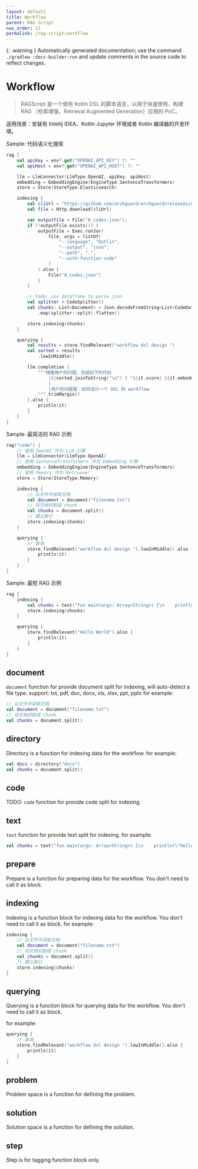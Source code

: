 ```yaml
---
layout: default
title: Workflow
parent: RAG Script
nav_order: 11
permalink: /rag-script/workflow
---
```


{: .warning }
Automatically generated documentation; use the command `./gradlew :docs-builder:run` and update comments in the source code to reflect changes.

# Workflow 

> RAGScript 是一个使用 Kotlin DSL 的脚本语言，以用于快速使用、构建 RAG （检索增强，Retrieval Augmented Generation）应用的 PoC。

适用场景：安装有 Intellij IDEA、Kotlin Jupyter 环境或者 Kotlin 编译器的开发环境。

Sample: 代码语义化搜索

```kotlin
rag {
    val apiKey = env?.get("OPENAI_API_KEY") ?: ""
    val apiHost = env?.get("OPENAI_API_HOST") ?: ""

    llm = LlmConnector(LlmType.OpenAI, apiKey, apiHost)
    embedding = EmbeddingEngine(EngineType.SentenceTransformers)
    store = Store(StoreType.Elasticsearch)

    indexing {
        val cliUrl = "https://github.com/archguard/archguard/releases/download/v2.0.7/scanner_cli-2.0.7-all.jar"
        val file = Http.download(cliUrl)

        var outputFile = File("0_codes.json");
        if (!outputFile.exists()) {
            outputFile = Exec.runJar(
                file, args = listOf(
                    "--language", "Kotlin",
                    "--output", "json",
                    "--path", ".",
                    "--with-function-code"
                )
            ).also {
                File("0_codes.json")
            }
        }

        // todo: use dataframe to parse json
        val splitter = CodeSplitter()
        val chunks: List<Document> = Json.decodeFromString<List<CodeDataStruct>>(outputFile.readText())
            .map(splitter::split).flatten()

        store.indexing(chunks)
    }

    querying {
        val results = store.findRelevant("workflow dsl design ")
        val sorted = results
            .lowInMiddle()

        llm.completion {
            """根据用户的问题，总结如下的代码
                |${sorted.joinToString("\n") { "${it.score} ${it.embedded.text}" }}
                |
                |用户的问题是：如何设计一个 DSL 的 workflow
            """.trimMargin()
        }.also {
            println(it)
        }
    }
}
```

Sample: 最简洁的 RAG 示例

```kotlin
rag("code") {
    // 使用 OpenAI 作为 LLM 引擎
    llm = LlmConnector(LlmType.OpenAI)
    // 使用 SentenceTransformers 作为 Embedding 引擎
    embedding = EmbeddingEngine(EngineType.SentenceTransformers)
    // 使用 Memory 作为 Retriever
    store = Store(StoreType.Memory)

    indexing {
        // 从文件中读取文档
        val document = document("filename.txt")
        // 将文档切割成 chunk
        val chunks = document.split()
        // 建立索引
        store.indexing(chunks)
    }

    querying {
        // 查询
        store.findRelevant("workflow dsl design ").lowInMiddle().also {
            println(it)
        }
    }
}
```

Sample: 最短 RAG 示例

```kotlin
rag {
    indexing {
        val chunks = text("fun main(args: Array<String>) {\n    println(\"Hello, World!\")\n}").split()
        store.indexing(chunks)
    }

    querying {
        store.findRelevant("Hello World").also {
            println(it)
        }
    }
}
```

## document 

`document` function for provide document split for indexing, will auto-detect a file type.
support: txt, pdf, doc, docx, xls, xlsx, ppt, pptx
for example:
```kotlin
// 从文件中读取文档
val document = document("filename.txt")
// 将文档切割成 chunk
val chunks = document.split()
```

## directory 

Directory is a function for indexing data for the workflow.
for example:
```kotlin
val docs = directory("docs")
val chunks = document.split()
```

## code 

TODO: `code` function for provide code split for indexing.

## text 

`text` function for provide text split for indexing.
for example:

```kotlin
val chunks = text("fun main(args: Array<String>) {\n    println(\"Hello, World!\")\n}").split()
```

## prepare 

Prepare is a function for preparing data for the workflow. You don't need to call it as block.

## indexing 

Indexing is a function block for indexing data for the workflow. You don't need to call it as block.
for example:
```kotlin
indexing {
    // 从文件中读取文档
    val document = document("filename.txt")
    // 将文档切割成 chunk
    val chunks = document.split()
    // 建立索引
    store.indexing(chunks)
}
```

## querying 

Querying is a function block for querying data for the workflow. You don't need to call it as block.

for example:
```kotlin
querying {
    // 查询
    store.findRelevant("workflow dsl design ").lowInMiddle().also {
        println(it)
    }
}
```

## problem 

Problem space is a function for defining the problem.

## solution 

Solution space is a function for defining the solution.

## step 

Step is for tagging function block only.

